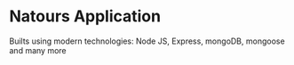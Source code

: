 # Natours Application

Builts using modern technologies: Node JS, Express, mongoDB, mongoose and many more
